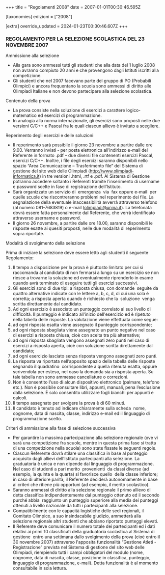 +++
title = "Regolamenti 2008"
date = 2007-01-01T00:30:46.595Z

[taxonomies]
edizioni = ["2008"]

[extra]
override_updated = 2024-01-23T00:30:46.607Z
+++
### REGOLAMENTO PER LA SELEZIONE SCOLASTICA DEL 23 NOVEMBRE 2007

Ammissione alla selezione

* Alla gara sono ammessi tutti gli studenti che alla data del 1 luglio 2008 non avranno compiuto 20 anni e che provengono dagli Istituti iscritti alla competizione.
* Gli studenti che nel 2007 facevano parte del gruppo di PO (Probabili Olimpici) e ancora frequentano la scuola sono ammessi di diritto alle Olimpiadi Italiane e non devono partecipare alla selezione scolastica.

Contenuto della prova

* La prova consiste nella soluzione di esercizi a carattere logico-matematico ed esercizi di programmazione.
* In analogia alla norma internazionale, gli esercizi sono proposti nelle due versioni C/C++ e Pascal fra le quali ciascun allievo è invitato a scegliere.

Reperimento degli esercizi e delle soluzioni

* Il reperimento sarà possibile il giorno 23 novembre a partire dalle ore 9.00. Verranno inviati - per posta elettronica all’indirizzo e-mail del Referente in formato .pdf – due diversi file contenenti esercizi Pascal, esercizi C/C++. Inoltre, i file degli esercizi saranno disponibili nello spazio “Area Comunicazione – Trasferimento file” del Sistema di gestione del sito web delle Olimpiadi (http://www.olimpiadi-informatica.it) in tre versioni .html, .rtf e .pdf. Al Sistema di Gestione potranno accedere soltanto i Referenti tramite l’inserimento di username e password scelte in fase di registrazione dell’Istituto.
* Sarà organizzato un servizio di  emergenza  via  fax oppure e-mail  per quelle scuole che riscontreranno problemi nel reperimento dei file. La segnalazione della eventuale inaccessibilità avverrà attraverso telefono (al numero 081-7683819) o e-mail (olimpiadi@unina.it). La telefonata dovrà essere fatta personalmente dal Referente, che verrà identificato attraverso username e password.
* Il giorno 26 novembre, a partire dalle ore 18.00, saranno disponibili le risposte esatte ai quesiti proposti, nelle due modalità di reperimento sopra riportate.

Modalità di svolgimento della selezione

Prima di iniziare la selezione deve essere letto agli studenti il seguente Regolamento:

1. Il tempo a disposizione per la prova è piuttosto limitato per cui si raccomanda al candidato di non fermarsi a lungo su un esercizio se non riesce a trovarne la soluzione ed eventualmente riprenderlo in esame quando avrà terminato di eseguire tutti gli esercizi successivi.
2. Gli esercizi sono di due tipi: a risposta chiusa, con domande  seguite da quattro alternative indicate con le lettere a, b, c, d, di cui una sola è corretta; a risposta aperta quando è richiesto che la  soluzione  venga scritta direttamente dal candidato.
3. Ad ogni esercizio è associato un punteggio correlato al suo livello di difficoltà. Il punteggio è indicato all'inizio dell'esercizio ed è ripetuto nella tabella delle risposte. La valutazione viene effettuata come segue:
4. ad ogni risposta esatta viene assegnato il punteggio corrispondente;
5. ad ogni risposta sbagliata viene assegnato un punto negativo nel caso di esercizi a risposta chiusa, cioè con scelta tra più alternative;
6. ad ogni risposta sbagliata vengono assegnati zero punti nel caso di esercizi a risposta aperta, cioè con soluzione scritta direttamente dal candidato;
7. ad ogni esercizio lasciato senza risposta vengono assegnati zero punti.
8. La risposta va riportata nell’apposito spazio della tabella delle risposte segnando il quadratino  corrispondente a quella ritenuta esatta, oppure scrivendola per esteso, nel caso la domanda sia a risposta aperta. Su tale tabella non sono ammesse cancellature o correzioni.
9. Non è consentito l'uso di alcun dispositivo elettronico (palmare, telefono etc.). Non è possibile consultare libri, appunti, manuali, pena l’esclusione dalla selezione. È solo consentito utilizzare fogli bianchi per appunti e calcoli.
10. Il tempo assegnato per svolgere la prova è di 60 minuti.
11. Il candidato è tenuto ad indicare chiaramente sulla scheda  nome, cognome, data di nascita, classe, indirizzo e-mail ed il linguaggio di programmazione scelto.

Criteri di ammissione alla fase di selezione successiva

* Per garantire la massima partecipazione alla selezione regionale (ove vi sarà una competizione fra scuole, mentre in questa prima fase si tratta di una competizione nella scuola) sono state fissate le seguenti regole.
* Ciascun Referente dovrà stilare una classifica in base al punteggio acquisito dagli allievi dell’Istituto partecipanti alla selezione. La graduatoria è unica e non dipende dal linguaggio di programmazione. Nel caso di studenti a pari merito  provenienti  da classi diverse (ad esempio, la quinta e la quarta) si favorisce quello  della classe inferiore; in caso di ulteriore parità, il Referente deciderà autonomamente in base ai criteri che ritiene più opportuni (ad esempio, il merito scolastico).
* Saranno ammessi di diritto alla selezione regionale il primo allievo di detta classifica indipendentemente dal punteggio ottenuto ed il secondo purché abbia  raggiunto un punteggio superiore alla media dei punteggi ottenuti a livello nazionale da tutti i partecipanti alla selezione.
* Compatibilmente con le capacità logistiche delle sedi regionali, il Comitato Olimpico, a suo insindacabile giudizio, ammetterà alla selezione regionale altri studenti che abbiano riportato punteggi elevati.
* Il Referente deve comunicare il numero totale dei partecipanti ed i dati relativi ai primi 10 classificati della graduatoria scolastica al Sistema di gestione  entro una settimana dallo svolgimento della prova (cioè entro il 30 novembre 2007) attraverso l'apposita funzionalità “Gestione Atleti - Registrazione” prevista nel Sistema di gestione del sito web delle Olimpiadi, riempiendo tutti i campi obbligatori del modulo (nome, cognome, data di nascita, classe, posizione in classifica, punteggio, linguaggio di programmazione, e-mail). Detta funzionalità è al momento consultabile in sola lettura.

